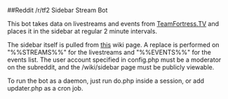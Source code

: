 ##Reddit /r/tf2 Sidebar Stream Bot

This bot takes data on livestreams and events from [TeamFortress.TV](http://teamfortress.tv/) and places it in the sidebar at regular 2 minute intervals.

The sidebar itself is pulled from [this](http://www.reddit.com/r/tf2/wiki/sidebar) wiki page. A replace is performed on "%%STREAMS%%" for the livestreams and "%%EVENTS%%" for the events list. The user account specified in config.php must be a moderator on the subreddit, and the /wiki/sidebar page must be publicly viewable.

To run the bot as a daemon, just run do.php inside a session, or add updater.php as a cron job.